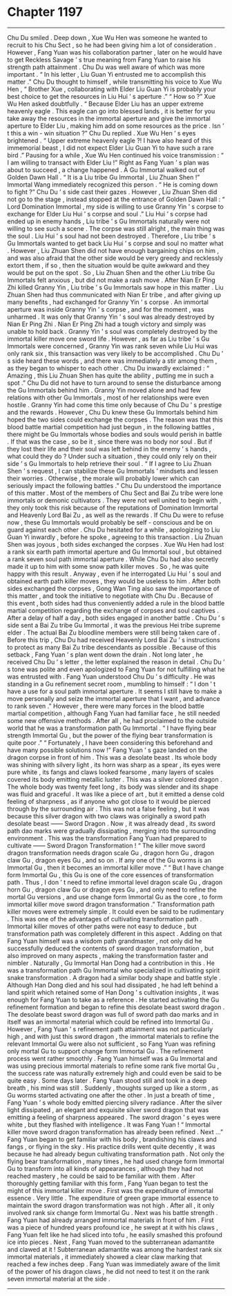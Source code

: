 
# Chapter 1197


---

Chu Du smiled .
Deep down , Xue Wu Hen was someone he wanted to recruit to his Chu Sect , so he had been giving him a lot of consideration .
However , Fang Yuan was his collaboration partner , later on he would have to get Reckless Savage ’ s true meaning from Fang Yuan to raise his strength path attainment .
Chu Du was well aware of which was more important .
“ In his letter , Liu Guan Yi entrusted me to accomplish this matter .” Chu Du thought to himself , while transmitting his voice to Xue Wu Hen , “ Brother Xue , collaborating with Elder Liu Guan Yi is probably your best choice to get the resources in Liu Hui ’ s aperture .”
“ How so ?” Xue Wu Hen asked doubtfully .
“ Because Elder Liu has an upper extreme heavenly eagle . This eagle can go into blessed lands , it is better for you take away the resources in the immortal aperture and give the immortal aperture to Elder Liu , making him add on some resources as the price . Isn ’ t this a win - win situation ?” Chu Du replied .
Xue Wu Hen ’ s eyes brightened .
“ Upper extreme heavenly eagle ?! I have also heard of this immemorial beast , I did not expect Elder Liu Guan Yi to have such a rare bird .”
Pausing for a while , Xue Wu Hen continued his voice transmission : “ I am willing to transact with Elder Liu !”
Right as Fang Yuan ’ s plan was about to succeed , a change happened .
A Gu Immortal walked out of Golden Dawn Hall .
“ It is a Liu tribe Gu Immortal , Liu Zhuan Shen !” Immortal Wang immediately recognized this person .
“ He is coming down to fight ?” Chu Du ’ s side cast their gazes .
However , Liu Zhuan Shen did not go to the stage , instead stopped at the entrance of Golden Dawn Hall : “ Lord Domination Immortal , my side is willing to use Granny Yin ’ s corpse to exchange for Elder Liu Hui ’ s corpse and soul .”
Liu Hui ’ s corpse had ended up in enemy hands , Liu tribe ’ s Gu Immortals naturally were not willing to see such a scene .
The corpse was still alright , the main thing was the soul .
Liu Hui ’ s soul had not been destroyed .
Therefore , Liu tribe ’ s Gu Immortals wanted to get back Liu Hui ’ s corpse and soul no matter what .
However , Liu Zhuan Shen did not have enough bargaining chips on him , and was also afraid that the other side would be very greedy and recklessly extort them , if so , then the situation would be quite awkward and they would be put on the spot .
So , Liu Zhuan Shen and the other Liu tribe Gu Immortals felt anxious , but did not make a rash move .
After Nian Er Ping Zhi killed Granny Yin , Liu tribe ’ s Gu Immortals saw hope in this matter .
Liu Zhuan Shen had thus communicated with Nian Er tribe , and after giving up many benefits , had exchanged for Granny Yin ’ s corpse .
An immortal aperture was inside Granny Yin ’ s corpse , and for the moment , was unharmed .
It was only that Granny Yin ’ s soul was already destroyed by Nian Er Ping Zhi . Nian Er Ping Zhi had a tough victory and simply was unable to hold back .
Granny Yin ’ s soul was completely destroyed by the immortal killer move one sword life .
However , as far as Liu tribe ’ s Gu Immortals were concerned , Granny Yin was rank seven while Liu Hui was only rank six , this transaction was very likely to be accomplished .
Chu Du ’ s side heard these words , and there was immediately a stir among them , as they began to whisper to each other .
Chu Du inwardly exclaimed : “ Amazing , this Liu Zhuan Shen has quite the ability , putting me in such a spot .”
Chu Du did not have to turn around to sense the disturbance among the Gu Immortals behind him .
Granny Yin moved alone and had few relations with other Gu Immortals , most of her relationships were even hostile . Granny Yin had come this time only because of Chu Du ’ s prestige and the rewards .
However , Chu Du knew these Gu Immortals behind him hoped the two sides could exchange the corpses .
The reason was that this blood battle martial competition had just begun , in the following battles , there might be Gu Immortals whose bodies and souls would perish in battle .
If that was the case , so be it , since there was no body nor soul .
But if they lost their life and their soul was left behind in the enemy ’ s hands , what could they do ?
Under such a situation , they could only rely on their side ’ s Gu Immortals to help retrieve their soul .
“ If I agree to Liu Zhuan Shen ’ s request , I can stabilize these Gu Immortals ’ mindsets and lessen their worries . Otherwise , the morale will probably lower which can seriously impact the following battles .”
Chu Du understood the importance of this matter .
Most of the members of Chu Sect and Bai Zu tribe were lone immortals or demonic cultivators . They were not well united to begin with , they only took this risk because of the reputations of Domination Immortal and Heavenly Lord Bai Zu , as well as the rewards .
If Chu Du were to refuse now , these Gu Immortals would probably be self - conscious and be on guard against each other .
Chu Du hesitated for a while , apologizing to Liu Guan Yi inwardly , before he spoke , agreeing to this transaction .
Liu Zhuan Shen was joyous , both sides exchanged the corpses .
Xue Wu Hen had lost a rank six earth path immortal aperture and Gu Immortal soul , but obtained a rank seven soul path immortal aperture . While Chu Du had also secretly made it up to him with some snow path killer moves .
So , he was quite happy with this result .
Anyway , even if he interrogated Liu Hui ’ s soul and obtained earth path killer moves , they would be useless to him .
After both sides exchanged the corpses , Gong Wan Ting also saw the importance of this matter , and took the initiative to negotiate with Chu Du .
Because of this event , both sides had thus conveniently added a rule in the blood battle martial competition regarding the exchange of corpses and soul captives .
After a delay of half a day , both sides engaged in another battle .
Chu Du ’ s side sent a Bai Zu tribe Gu Immortal , it was the previous Hei tribe supreme elder . The actual Bai Zu bloodline members were still being taken care of .
Before this trip , Chu Du had received Heavenly Lord Bai Zu ’ s instructions to protect as many Bai Zu tribe descendants as possible .
Because of this setback , Fang Yuan ’ s plan went down the drain .
Not long later , he received Chu Du ’ s letter , the letter explained the reason in detail . Chu Du ’ s tone was polite and even apologized to Fang Yuan for not fulfilling what he was entrusted with .
Fang Yuan understood Chu Du ’ s difficulty .
He was standing in a Gu refinement secret room , mumbling to himself : “ I don ’ t have a use for a soul path immortal aperture . It seems I still have to make a move personally and seize the immortal aperture that I want , and advance to rank seven .”
However , there were many forces in the blood battle martial competition , although Fang Yuan had familiar face , he still needed some new offensive methods .
After all , he had proclaimed to the outside world that he was a transformation path Gu Immortal .
“ I have flying bear strength Immortal Gu , but the power of the flying bear transformation is quite poor .”
“ Fortunately , I have been considering this beforehand and have many possible solutions now !”
Fang Yuan ’ s gaze landed on the dragon corpse in front of him .
This was a desolate beast .
Its whole body was shining with silvery light , its horn was sharp as a spear , its eyes were pure white , its fangs and claws looked fearsome , many layers of scales covered its body emitting metallic luster .
This was a silver colored dragon .
The whole body was twenty feet long , its body was slender and its shape was fluid and graceful . It was like a piece of art , but it emitted a dense cold feeling of sharpness , as if anyone who got close to it would be pierced through by the surrounding air .
This was not a false feeling , but it was because this silver dragon with two claws was originally a sword path desolate beast —— Sword Dragon .
Now , it was already dead , its sword path dao marks were gradually dissipating , merging into the surrounding environment .
This was the transformation Fang Yuan had prepared to cultivate —— Sword Dragon Transformation !
“ The killer move sword dragon transformation needs dragon scale Gu , dragon horn Gu , dragon claw Gu , dragon eyes Gu , and so on . If any one of the Gu worms is an Immortal Gu , then it becomes an immortal killer move .”
“ But I have change form Immortal Gu , this Gu is one of the core essences of transformation path . Thus , I don ’ t need to refine immortal level dragon scale Gu , dragon horn Gu , dragon claw Gu or dragon eyes Gu , and only need to refine the mortal Gu versions , and use change form Immortal Gu as the core , to form immortal killer move sword dragon transformation .”
Transformation path killer moves were extremely simple .
It could even be said to be rudimentary .
This was one of the advantages of cultivating transformation path .
Immortal killer moves of other paths were not easy to deduce , but transformation path was completely different in this aspect .
Adding on that Fang Yuan himself was a wisdom path grandmaster , not only did he successfully deduced the contents of sword dragon transformation , but also improved on many aspects , making the transformation faster and nimbler .
Naturally , Gu Immortal Han Dong had a contribution in this .
He was a transformation path Gu Immortal who specialized in cultivating spirit snake transformation .
A dragon had a similar body shape and battle style . Although Han Dong died and his soul had dissipated , he had left behind a land spirit which retained some of Han Dong ’ s cultivation insights , it was enough for Fang Yuan to take as a reference .
He started activating the Gu refinement formation and began to refine this desolate beast sword dragon .
The desolate beast sword dragon was full of sword path dao marks and in itself was an immortal material which could be refined into Immortal Gu .
However , Fang Yuan ’ s refinement path attainment was not particularly high , and with just this sword dragon , the immortal materials to refine the relevant Immortal Gu were also not sufficient , so Fang Yuan was refining only mortal Gu to support change form Immortal Gu .
The refinement process went rather smoothly .
Fang Yuan himself was a Gu Immortal and was using precious immortal materials to refine some rank five mortal Gu , the success rate was naturally extremely high and could even be said to be quite easy .
Some days later .
Fang Yuan stood still and took in a deep breath , his mind was still . Suddenly , thoughts surged up like a storm , as Gu worms started activating one after the other .
In just a breath of time , Fang Yuan ’ s whole body emitted piercing silvery radiance .
After the silver light dissipated , an elegant and exquisite silver sword dragon that was emitting a feeling of sharpness appeared .
The sword dragon ’ s eyes were white , but they flashed with intelligence .
It was Fang Yuan !
“ Immortal killer move sword dragon transformation has already been refined . Next …”
Fang Yuan began to get familiar with his body , brandishing his claws and fangs , or flying in the sky .
His practice drills went quite decently , it was because he had already begun cultivating transformation path . Not only the flying bear transformation , many times , he had used change form Immortal Gu to transform into all kinds of appearances , although they had not reached mastery , he could be said to be familiar with them .
After thoroughly getting familiar with this form , Fang Yuan began to test the might of this immortal killer move .
First was the expenditure of immortal essence .
Very little .
The expenditure of green grape immortal essence to maintain the sword dragon transformation was not high . After all , it only involved rank six change form Immortal Gu .
Next was his battle strength .
Fang Yuan had already arranged immortal materials in front of him .
First was a piece of hundred years profound ice , he swept at it with his claws , Fang Yuan felt like he had sliced into tofu , he easily smashed this profound ice into pieces .
Next , Fang Yuan moved to the subterranean adamantite and clawed at it !
Subterranean adamantite was among the hardest rank six immortal materials , it immediately showed a clear claw marking that reached a few inches deep .
Fang Yuan was immediately aware of the limit of the power of his dragon claws , he did not need to test it on the rank seven immortal material at the side .

---

